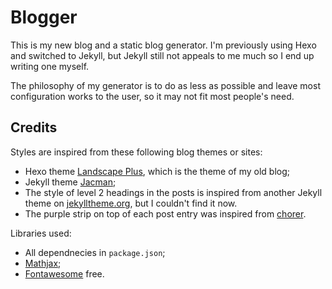 # Blogger
This is my new blog and a static blog generator. I'm previously using Hexo and switched to Jekyll, but Jekyll still not appeals to me much so I end up writing one myself.

The philosophy of my generator is to do as less as possible and leave most configuration works to the user, so it may not fit most people's need. 

## Credits
Styles are inspired from these following blog themes or sites:
* Hexo theme [Landscape Plus](https://github.com/xiangming/landscape-plus), which is the theme of my old blog;
* Jekyll theme [Jacman](https://github.com/Simpleyyt/jekyll-jacman);
* The style of level 2 headings in the posts is inspired from another Jekyll theme on [jekylltheme.org](http://jekyllthemes.org), but I couldn't find it now.
* The purple strip on top of each post entry was inspired from [chorer](https://chorer.github.io).

Libraries used:
* All dependnecies in `package.json`;
* [Mathjax](https://www.mathjax.org);
* [Fontawesome](https://fontawesome.com) free.